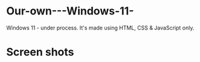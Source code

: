 # Our-own---Windows-11-
Windows 11 - under process. It's made using HTML, CSS &amp; JavaScript only.
# Screen shots
